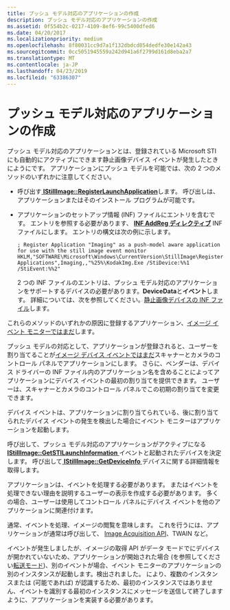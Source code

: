 ```yaml
---
title: プッシュ モデル対応のアプリケーションの作成
description: プッシュ モデル対応のアプリケーションの作成
ms.assetid: 0f554b2c-0217-4109-8ef6-99c5400dfed6
ms.date: 04/20/2017
ms.localizationpriority: medium
ms.openlocfilehash: 8f80031cc9d7a1f132dbdcd854dedfe30e142a43
ms.sourcegitcommit: 0cc5051945559a242d941a6f2799d161d8eba2a7
ms.translationtype: MT
ms.contentlocale: ja-JP
ms.lasthandoff: 04/23/2019
ms.locfileid: "63386307"
---
```

# <a name="creating-push-model-aware-applications"></a>プッシュ モデル対応のアプリケーションの作成





プッシュ モデル対応のアプリケーションとは、登録されている Microsoft STI にも自動的にアクティブにできます静止画像デバイス イベントが発生したときにようにです。 アプリケーションにプッシュ モデルを可能では、次の 2 つのメソッドのいずれかに注意してください。

-   呼び出す[ **IStillImage::RegisterLaunchApplication**](https://msdn.microsoft.com/library/windows/hardware/ff543798)します。 呼び出しは、アプリケーションまたはそのインストール プログラムが可能です。

-   アプリケーションのセットアップ情報 (INF) ファイルにエントリを含むです。 エントリを参照する必要があります、 [ **INF AddReg ディレクティブ**](https://msdn.microsoft.com/library/windows/hardware/ff546320) INF ファイルにします。 エントリの構文は次の例に示します。

    ```INF
    ; Register Application "Imaging" as a push-model aware application for use with the still image event monitor
    HKLM,"SOFTWARE\Microsoft\Windows\CurrentVersion\StillImage\Registered Applications",Imaging,,"%25%\KodakImg.Exe /StiDevice:%%1 /StiEvent:%%2"
    ```

    2 つの INF ファイルのエントリは、プッシュ モデル対応のアプリケーションをサポートするデバイスの必要があります。**DeviceData**と**イベント**します。 詳細については、次を参照してください。[静止画像デバイスの INF ファイル](inf-files-for-still-image-devices.md)します。

これらのメソッドのいずれかの原因に登録するアプリケーション、[イメージ イベント モニターではまだ](overview-of-sti-components.md#ddk-still-image-event-monitor-si)します。

プッシュ モデルの対応として、アプリケーションが登録されると、ユーザーを割り当てることが[イメージ デバイス イベントではまだ](still-image-device-events.md)スキャナーとカメラのコントロール パネルでアプリケーションにします。 さらに、ベンダーは、デバイス ドライバーの INF ファイル内のアプリケーション名を含めることによってアプリケーションにデバイス イベントの最初の割り当てを提供できます。 ユーザーは、スキャナーとカメラのコントロール パネルでこの初期の割り当てを変更できます。

デバイス イベントは、アプリケーションに割り当てられている、後に割り当てられたデバイス イベントの発生を検出した場合にイベント モニターはアプリケーションを起動します。

呼び出して、プッシュ モデル対応のアプリケーションがアクティブになる[ **IStillImage::GetSTILaunchInformation** ](https://msdn.microsoft.com/library/windows/hardware/ff543790)イベントと起動されたデバイスを決定します。 呼び出して[ **IStillImage::GetDeviceInfo** ](https://msdn.microsoft.com/library/windows/hardware/ff543782)デバイスに関する詳細情報を取得します。

アプリケーションは、イベントを処理する必要があります。 またはイベントを処理できない理由を説明するユーザーの表示を作成する必要があります。 多くの場合、ユーザーは使用してコントロール パネルにデバイス イベントを他のアプリケーションに関連付けます。

通常、イベントを処理、イメージの閲覧を意味します。 これを行うには、アプリケーションが通常は呼び出して、 [Image Acquisition API](overview-of-sti-components.md#ddk-image-acquisition-api-si)、TWAIN など。

イベントが発生しましたが、イメージの取得 API がデータ モードでにデバイスが開かれていないため、アプリケーションが開始された場合 (を参照してください[転送モード](transfer-modes.md))、別のイベントが場合、イベント モニターのアプリケーションの別のインスタンスが起動します。検出されました。 により、複数のインスタンスまたは (可能であれば) が認識するため、最初のインスタンスではありません、イベントを識別する最初のインスタンスにメッセージを送信して終了しますように、アプリケーションを実装する必要があります。

 

 





